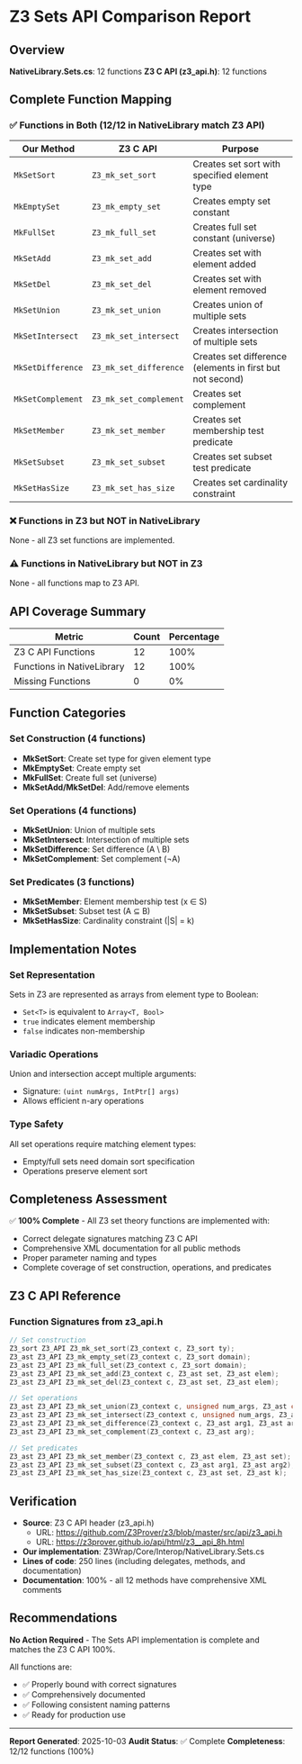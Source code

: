 # Z3 Sets API Comparison Report

## Overview
**NativeLibrary.Sets.cs**: 12 functions
**Z3 C API (z3_api.h)**: 12 functions

## Complete Function Mapping

### ✅ Functions in Both (12/12 in NativeLibrary match Z3 API)

| Our Method | Z3 C API | Purpose |
|------------|----------|---------|
| `MkSetSort` | `Z3_mk_set_sort` | Creates set sort with specified element type |
| `MkEmptySet` | `Z3_mk_empty_set` | Creates empty set constant |
| `MkFullSet` | `Z3_mk_full_set` | Creates full set constant (universe) |
| `MkSetAdd` | `Z3_mk_set_add` | Creates set with element added |
| `MkSetDel` | `Z3_mk_set_del` | Creates set with element removed |
| `MkSetUnion` | `Z3_mk_set_union` | Creates union of multiple sets |
| `MkSetIntersect` | `Z3_mk_set_intersect` | Creates intersection of multiple sets |
| `MkSetDifference` | `Z3_mk_set_difference` | Creates set difference (elements in first but not second) |
| `MkSetComplement` | `Z3_mk_set_complement` | Creates set complement |
| `MkSetMember` | `Z3_mk_set_member` | Creates set membership test predicate |
| `MkSetSubset` | `Z3_mk_set_subset` | Creates set subset test predicate |
| `MkSetHasSize` | `Z3_mk_set_has_size` | Creates set cardinality constraint |

### ❌ Functions in Z3 but NOT in NativeLibrary

None - all Z3 set functions are implemented.

### ⚠️ Functions in NativeLibrary but NOT in Z3

None - all functions map to Z3 API.

## API Coverage Summary

| Metric | Count | Percentage |
|--------|-------|------------|
| Z3 C API Functions | 12 | 100% |
| Functions in NativeLibrary | 12 | 100% |
| Missing Functions | 0 | 0% |

## Function Categories

### Set Construction (4 functions)
- **MkSetSort**: Create set type for given element type
- **MkEmptySet**: Create empty set
- **MkFullSet**: Create full set (universe)
- **MkSetAdd/MkSetDel**: Add/remove elements

### Set Operations (4 functions)
- **MkSetUnion**: Union of multiple sets
- **MkSetIntersect**: Intersection of multiple sets
- **MkSetDifference**: Set difference (A \ B)
- **MkSetComplement**: Set complement (¬A)

### Set Predicates (3 functions)
- **MkSetMember**: Element membership test (x ∈ S)
- **MkSetSubset**: Subset test (A ⊆ B)
- **MkSetHasSize**: Cardinality constraint (|S| = k)

## Implementation Notes

### Set Representation
Sets in Z3 are represented as arrays from element type to Boolean:
- `Set<T>` is equivalent to `Array<T, Bool>`
- `true` indicates element membership
- `false` indicates non-membership

### Variadic Operations
Union and intersection accept multiple arguments:
- Signature: `(uint numArgs, IntPtr[] args)`
- Allows efficient n-ary operations

### Type Safety
All set operations require matching element types:
- Empty/full sets need domain sort specification
- Operations preserve element sort

## Completeness Assessment

✅ **100% Complete** - All Z3 set theory functions are implemented with:
- Correct delegate signatures matching Z3 C API
- Comprehensive XML documentation for all public methods
- Proper parameter naming and types
- Complete coverage of set construction, operations, and predicates

## Z3 C API Reference

### Function Signatures from z3_api.h

```c
// Set construction
Z3_sort Z3_API Z3_mk_set_sort(Z3_context c, Z3_sort ty);
Z3_ast Z3_API Z3_mk_empty_set(Z3_context c, Z3_sort domain);
Z3_ast Z3_API Z3_mk_full_set(Z3_context c, Z3_sort domain);
Z3_ast Z3_API Z3_mk_set_add(Z3_context c, Z3_ast set, Z3_ast elem);
Z3_ast Z3_API Z3_mk_set_del(Z3_context c, Z3_ast set, Z3_ast elem);

// Set operations
Z3_ast Z3_API Z3_mk_set_union(Z3_context c, unsigned num_args, Z3_ast const args[]);
Z3_ast Z3_API Z3_mk_set_intersect(Z3_context c, unsigned num_args, Z3_ast const args[]);
Z3_ast Z3_API Z3_mk_set_difference(Z3_context c, Z3_ast arg1, Z3_ast arg2);
Z3_ast Z3_API Z3_mk_set_complement(Z3_context c, Z3_ast arg);

// Set predicates
Z3_ast Z3_API Z3_mk_set_member(Z3_context c, Z3_ast elem, Z3_ast set);
Z3_ast Z3_API Z3_mk_set_subset(Z3_context c, Z3_ast arg1, Z3_ast arg2);
Z3_ast Z3_API Z3_mk_set_has_size(Z3_context c, Z3_ast set, Z3_ast k);
```

## Verification

- **Source**: Z3 C API header (z3_api.h)
  - URL: https://github.com/Z3Prover/z3/blob/master/src/api/z3_api.h
  - URL: https://z3prover.github.io/api/html/z3__api_8h.html
- **Our implementation**: Z3Wrap/Core/Interop/NativeLibrary.Sets.cs
- **Lines of code**: 250 lines (including delegates, methods, and documentation)
- **Documentation**: 100% - all 12 methods have comprehensive XML comments

## Recommendations

**No Action Required** - The Sets API implementation is complete and matches the Z3 C API 100%.

All functions are:
- ✅ Properly bound with correct signatures
- ✅ Comprehensively documented
- ✅ Following consistent naming patterns
- ✅ Ready for production use

---

**Report Generated**: 2025-10-03
**Audit Status**: ✅ Complete
**Completeness**: 12/12 functions (100%)
